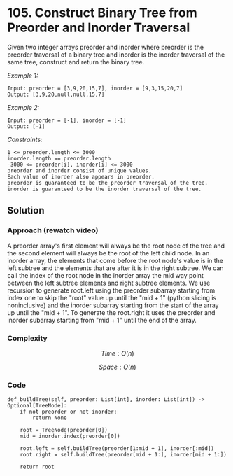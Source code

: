 # 105. Construct Binary Tree from Preorder and Inorder Traversal
Given two integer arrays preorder and inorder where preorder is the preorder traversal of a binary tree and inorder is the inorder traversal of the same tree, construct and return the binary tree.

*Example 1:*

```
Input: preorder = [3,9,20,15,7], inorder = [9,3,15,20,7]
Output: [3,9,20,null,null,15,7]
```

*Example 2:*

```
Input: preorder = [-1], inorder = [-1]
Output: [-1]
```

*Constraints:*

```
1 <= preorder.length <= 3000
inorder.length == preorder.length
-3000 <= preorder[i], inorder[i] <= 3000
preorder and inorder consist of unique values.
Each value of inorder also appears in preorder.
preorder is guaranteed to be the preorder traversal of the tree.
inorder is guaranteed to be the inorder traversal of the tree.
```

## Solution

### Approach (rewatch video)
A preorder array's first element will always be the root node of the tree and the second element will always be the root of the left child node. In an inorder array, the elements that come before the root node's value is in the left subtree and the elements that are after it is in the right subtree. We can call the index of the root node in the inorder array the mid way point between the left subtree elements and right subtree elements. We use recursion to generate root.left using the preorder subarray starting from index one to skip the "root" value up until the "mid + 1" (python slicing is noninclusive) and the inorder subarray starting from the start of the array up until the "mid + 1". To generate the root.right it uses the preorder and inorder subarray starting from "mid + 1" until the end of the array.

### Complexity
$$Time: O(n)$$

$$Space: O(n)$$

### Code
```
def buildTree(self, preorder: List[int], inorder: List[int]) -> Optional[TreeNode]:
    if not preorder or not inorder:
        return None

    root = TreeNode(preorder[0])
    mid = inorder.index(preorder[0])
    
    root.left = self.buildTree(preorder[1:mid + 1], inorder[:mid])
    root.right = self.buildTree(preorder[mid + 1:], inorder[mid + 1:])

    return root
```